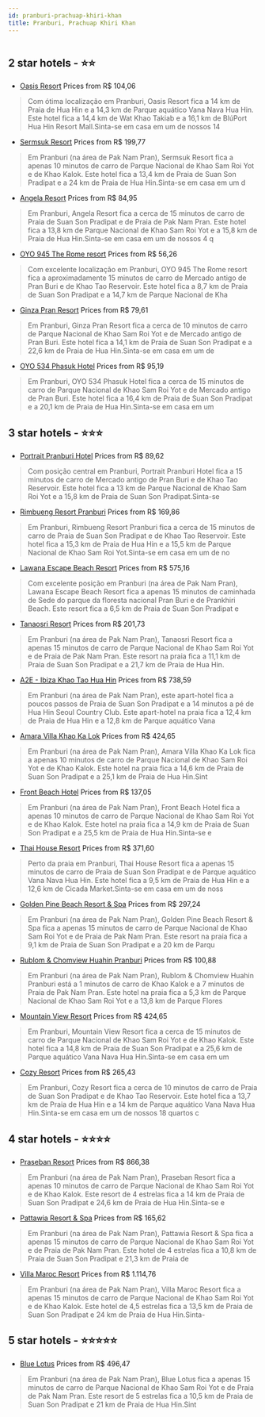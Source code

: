 ```yaml
---
id: pranburi-prachuap-khiri-khan
title: Pranburi, Prachuap Khiri Khan
---
```


<center><img src="https://i.travelapi.com/hotels/32000000/31200000/31192000/31191993/6508454f_z.jpg" alt="" /></center>


##  2 star hotels - ⭐️⭐️

-    [Oasis Resort](https://www.hurb.com/br/aud/https://www.hurb.com/br/hotels/pranburi/oasis-resort-HT-A533?cmp=18055) Prices from R$ 104,06
   > Com ótima localização em Pranburi, Oasis Resort fica a 14 km de Praia de Hua Hin e a 14,3 km de Parque aquático Vana Nava Hua Hin.  Este hotel fica a 14,4 km de Wat Khao Takiab e a 16,1 km de BlúPort Hua Hin Resort Mall.Sinta-se em casa em um de nossos 14
-    [Sermsuk Resort](https://www.hurb.com/br/aud/https://www.hurb.com/br/hotels/pranburi/sermsuk-resort-HT-RS16?cmp=18055) Prices from R$ 199,77
   > Em Pranburi (na área de Pak Nam Pran), Sermsuk Resort fica a apenas 10 minutos de carro de Parque Nacional de Khao Sam Roi Yot e de Khao Kalok.  Este hotel fica a 13,4 km de Praia de Suan Son Pradipat e a 24 km de Praia de Hua Hin.Sinta-se em casa em um d
-    [Angela Resort](https://www.hurb.com/br/aud/https://www.hurb.com/br/hotels/pranburi/angela-resort-HT-58ER?cmp=18055) Prices from R$ 84,95
   > Em Pranburi, Angela Resort fica a cerca de 15 minutos de carro de Praia de Suan Son Pradipat e de Praia de Pak Nam Pran.  Este hotel fica a 13,8 km de Parque Nacional de Khao Sam Roi Yot e a 15,8 km de Praia de Hua Hin.Sinta-se em casa em um de nossos 4 q
-    [OYO 945 The Rome resort](https://www.hurb.com/br/aud/https://www.hurb.com/br/hotels/pranburi/oyo-945-the-rome-resort-HT-WZOS?cmp=18055) Prices from R$ 56,26
   > Com excelente localização em Pranburi, OYO 945 The Rome resort fica a aproximadamente 15 minutos de carro de Mercado antigo de Pran Buri e de Khao Tao Reservoir.  Este hotel fica a 8,7 km de Praia de Suan Son Pradipat e a 14,7 km de Parque Nacional de Kha
-    [Ginza Pran Resort](https://www.hurb.com/br/aud/https://www.hurb.com/br/hotels/pranburi/ginza-pran-resort-HT-BWKU?cmp=18055) Prices from R$ 79,61
   > Em Pranburi, Ginza Pran Resort fica a cerca de 10 minutos de carro de Parque Nacional de Khao Sam Roi Yot e de Mercado antigo de Pran Buri.  Este hotel fica a 14,1 km de Praia de Suan Son Pradipat e a 22,6 km de Praia de Hua Hin.Sinta-se em casa em um de 
-    [OYO 534 Phasuk Hotel](https://www.hurb.com/br/aud/https://www.hurb.com/br/hotels/pranburi/oyo-534-phasuk-hotel-HT-IDOU?cmp=18055) Prices from R$ 95,19
   > Em Pranburi, OYO 534 Phasuk Hotel fica a cerca de 15 minutos de carro de Parque Nacional de Khao Sam Roi Yot e de Mercado antigo de Pran Buri.  Este hotel fica a 16,4 km de Praia de Suan Son Pradipat e a 20,1 km de Praia de Hua Hin.Sinta-se em casa em um 

##  3 star hotels - ⭐️⭐️⭐️

-    [Portrait Pranburi Hotel](https://www.hurb.com/br/aud/https://www.hurb.com/br/hotels/pranburi/portrait-pranburi-hotel-HT-IC93?cmp=18055) Prices from R$ 89,62
   > Com posição central em Pranburi, Portrait Pranburi Hotel fica a 15 minutos de carro de Mercado antigo de Pran Buri e de Khao Tao Reservoir.  Este hotel fica a 13 km de Parque Nacional de Khao Sam Roi Yot e a 15,8 km de Praia de Suan Son Pradipat.Sinta-se 
-    [Rimbueng Resort Pranburi](https://www.hurb.com/br/aud/https://www.hurb.com/br/hotels/pranburi/rimbueng-resort-pranburi-HT-VNCQ?cmp=18055) Prices from R$ 169,86
   > Em Pranburi, Rimbueng Resort Pranburi fica a cerca de 15 minutos de carro de Praia de Suan Son Pradipat e de Khao Tao Reservoir.  Este hotel fica a 15,3 km de Praia de Hua Hin e a 15,5 km de Parque Nacional de Khao Sam Roi Yot.Sinta-se em casa em um de no
-    [Lawana Escape Beach Resort](https://www.hurb.com/br/aud/https://www.hurb.com/br/hotels/pranburi/lawana-escape-beach-resort-HT-KXQP?cmp=18055) Prices from R$ 575,16
   > Com excelente posição em Pranburi (na área de Pak Nam Pran), Lawana Escape Beach Resort fica a apenas 15 minutos de caminhada de Sede do parque da floresta nacional Pran Buri e de Prankhiri Beach.  Este resort fica a 6,5 km de Praia de Suan Son Pradipat e
-    [Tanaosri Resort](https://www.hurb.com/br/aud/https://www.hurb.com/br/hotels/pranburi/tanaosri-resort-HT-AKK4?cmp=18055) Prices from R$ 201,73
   > Em Pranburi (na área de Pak Nam Pran), Tanaosri Resort fica a apenas 15 minutos de carro de Parque Nacional de Khao Sam Roi Yot e de Praia de Pak Nam Pran.  Este resort na praia fica a 11,1 km de Praia de Suan Son Pradipat e a 21,7 km de Praia de Hua Hin.
-    [A2E - Ibiza Khao Tao Hua Hin](https://www.hurb.com/br/aud/https://www.hurb.com/br/hotels/pranburi/a2e-ibiza-khao-tao-hua-hin-HT-XPO8?cmp=18055) Prices from R$ 738,59
   > Em Pranburi (na área de Pak Nam Pran), este apart-hotel fica a poucos passos de Praia de Suan Son Pradipat e a 14 minutos a pé de Hua Hin Seoul Country Club.  Este apart-hotel na praia fica a 12,4 km de Praia de Hua Hin e a 12,8 km de Parque aquático Vana
-    [Amara Villa Khao Ka Lok](https://www.hurb.com/br/aud/https://www.hurb.com/br/hotels/pranburi/amara-villa-khao-ka-lok-HT-BQPR?cmp=18055) Prices from R$ 424,65
   > Em Pranburi (na área de Pak Nam Pran), Amara Villa Khao Ka Lok fica a apenas 10 minutos de carro de Parque Nacional de Khao Sam Roi Yot e de Khao Kalok.  Este hotel na praia fica a 14,6 km de Praia de Suan Son Pradipat e a 25,1 km de Praia de Hua Hin.Sint
-    [Front Beach Hotel](https://www.hurb.com/br/aud/https://www.hurb.com/br/hotels/pranburi/front-beach-hotel-HT-4J5Y?cmp=18055) Prices from R$ 137,05
   > Em Pranburi (na área de Pak Nam Pran), Front Beach Hotel fica a apenas 10 minutos de carro de Parque Nacional de Khao Sam Roi Yot e de Khao Kalok.  Este hotel na praia fica a 14,9 km de Praia de Suan Son Pradipat e a 25,5 km de Praia de Hua Hin.Sinta-se e
-    [Thai House Resort](https://www.hurb.com/br/aud/https://www.hurb.com/br/hotels/pranburi/thai-house-resort-HT-SAL2?cmp=18055) Prices from R$ 371,60
   > Perto da praia em Pranburi, Thai House Resort fica a apenas 15 minutos de carro de Praia de Suan Son Pradipat e de Parque aquático Vana Nava Hua Hin.  Este hotel fica a 9,5 km de Praia de Hua Hin e a 12,6 km de Cicada Market.Sinta-se em casa em um de noss
-    [Golden Pine Beach Resort & Spa](https://www.hurb.com/br/aud/https://www.hurb.com/br/hotels/pranburi/golden-pine-beach-resort-spa-HT-F7X2?cmp=18055) Prices from R$ 297,24
   > Em Pranburi (na área de Pak Nam Pran), Golden Pine Beach Resort & Spa fica a apenas 15 minutos de carro de Parque Nacional de Khao Sam Roi Yot e de Praia de Pak Nam Pran.  Este resort na praia fica a 9,1 km de Praia de Suan Son Pradipat e a 20 km de Parqu
-    [Rublom & Chomview Huahin Pranburi](https://www.hurb.com/br/aud/https://www.hurb.com/br/hotels/pranburi/rublom-chomview-huahin-pranburi-HT-GUOV?cmp=18055) Prices from R$ 100,88
   > Em Pranburi (na área de Pak Nam Pran), Rublom & Chomview Huahin Pranburi está a 1 minutos de carro de Khao Kalok e a 7 minutos de Praia de Pak Nam Pran.  Este hotel na praia fica a 5,3 km de Parque Nacional de Khao Sam Roi Yot e a 13,8 km de Parque Flores
-    [Mountain View Resort](https://www.hurb.com/br/aud/https://www.hurb.com/br/hotels/pranburi/mountain-view-resort-HT-5ZBX?cmp=18055) Prices from R$ 424,65
   > Em Pranburi, Mountain View Resort fica a cerca de 15 minutos de carro de Parque Nacional de Khao Sam Roi Yot e de Khao Kalok.  Este hotel fica a 14,8 km de Praia de Suan Son Pradipat e a 25,6 km de Parque aquático Vana Nava Hua Hin.Sinta-se em casa em um 
-    [Cozy Resort](https://www.hurb.com/br/aud/https://www.hurb.com/br/hotels/pranburi/cozy-resort-HT-HRC3?cmp=18055) Prices from R$ 265,43
   > Em Pranburi, Cozy Resort fica a cerca de 10 minutos de carro de Praia de Suan Son Pradipat e de Khao Tao Reservoir.  Este hotel fica a 13,7 km de Praia de Hua Hin e a 14 km de Parque aquático Vana Nava Hua Hin.Sinta-se em casa em um de nossos 18 quartos c

##  4 star hotels - ⭐️⭐️⭐️⭐️

-    [Praseban Resort](https://www.hurb.com/br/aud/https://www.hurb.com/br/hotels/pranburi/praseban-resort-HT-5JY1?cmp=18055) Prices from R$ 866,38
   > Em Pranburi (na área de Pak Nam Pran), Praseban Resort fica a apenas 10 minutos de carro de Parque Nacional de Khao Sam Roi Yot e de Khao Kalok.  Este resort de 4 estrelas fica a 14 km de Praia de Suan Son Pradipat e 24,6 km de Praia de Hua Hin.Sinta-se e
-    [Pattawia Resort & Spa](https://www.hurb.com/br/aud/https://www.hurb.com/br/hotels/pranburi/pattawia-resort-spa-HT-BMX1?cmp=18055) Prices from R$ 165,62
   > Em Pranburi (na área de Pak Nam Pran), Pattawia Resort & Spa fica a apenas 15 minutos de carro de Parque Nacional de Khao Sam Roi Yot e de Praia de Pak Nam Pran.  Este hotel de 4 estrelas fica a 10,8 km de Praia de Suan Son Pradipat e 21,3 km de Praia de 
-    [Villa Maroc Resort](https://www.hurb.com/br/aud/https://www.hurb.com/br/hotels/pranburi/villa-maroc-resort-HT-G3C4?cmp=18055) Prices from R$ 1.114,76
   > Em Pranburi (na área de Pak Nam Pran), Villa Maroc Resort fica a apenas 15 minutos de carro de Parque Nacional de Khao Sam Roi Yot e de Khao Kalok.  Este hotel de 4,5 estrelas fica a 13,5 km de Praia de Suan Son Pradipat e 24 km de Praia de Hua Hin.Sinta-

##  5 star hotels - ⭐️⭐️⭐️⭐️⭐️

-    [Blue Lotus](https://www.hurb.com/br/aud/https://www.hurb.com/br/hotels/pranburi/blue-lotus-HT-VM33?cmp=18055) Prices from R$ 496,47
   > Em Pranburi (na área de Pak Nam Pran), Blue Lotus fica a apenas 15 minutos de carro de Parque Nacional de Khao Sam Roi Yot e de Praia de Pak Nam Pran.  Este resort de 5 estrelas fica a 10,5 km de Praia de Suan Son Pradipat e 21 km de Praia de Hua Hin.Sint

